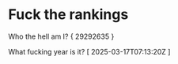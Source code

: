 # Fuck the rankings

Who the hell am I?
{ 29292635 }

What fucking year is it?
[ 2025-03-17T07:13:20Z ]

